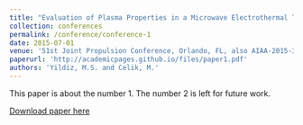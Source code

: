 ```yaml
---
title: "Evaluation of Plasma Properties in a Microwave Electrothermal Thruster Resonant Cavity Using Two Fluid Global Model"
collection: conferences
permalink: /conference/conference-1
date: 2015-07-01
venue: '51st Joint Propulsion Conference, Orlando, FL, also AIAA-2015-3926.'
paperurl: 'http://academicpages.github.io/files/paper1.pdf'
authors: 'Yildiz, M.S. and Celik, M.'
---
```

This paper is about the number 1. The number 2 is left for future work.

[Download paper here](http://academicpages.github.io/files/paper1.pdf)